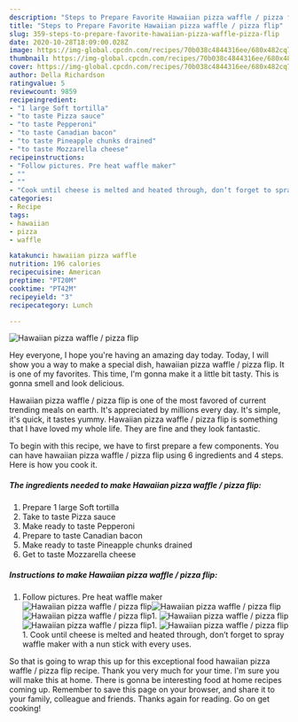 ```yaml
---
description: "Steps to Prepare Favorite Hawaiian pizza waffle / pizza flip"
title: "Steps to Prepare Favorite Hawaiian pizza waffle / pizza flip"
slug: 359-steps-to-prepare-favorite-hawaiian-pizza-waffle-pizza-flip
date: 2020-10-28T18:09:00.028Z
image: https://img-global.cpcdn.com/recipes/70b038c4844316ee/680x482cq70/hawaiian-pizza-waffle-pizza-flip-recipe-main-photo.jpg
thumbnail: https://img-global.cpcdn.com/recipes/70b038c4844316ee/680x482cq70/hawaiian-pizza-waffle-pizza-flip-recipe-main-photo.jpg
cover: https://img-global.cpcdn.com/recipes/70b038c4844316ee/680x482cq70/hawaiian-pizza-waffle-pizza-flip-recipe-main-photo.jpg
author: Della Richardson
ratingvalue: 5
reviewcount: 9859
recipeingredient:
- "1 large Soft tortilla"
- "to taste Pizza sauce"
- "to taste Pepperoni"
- "to taste Canadian bacon"
- "to taste Pineapple chunks drained"
- "to taste Mozzarella cheese"
recipeinstructions:
- "Follow pictures. Pre heat waffle maker"
- ""
- ""
- "Cook until cheese is melted and heated through, don’t forget to spray waffle maker with a nun stick with every uses."
categories:
- Recipe
tags:
- hawaiian
- pizza
- waffle

katakunci: hawaiian pizza waffle 
nutrition: 196 calories
recipecuisine: American
preptime: "PT20M"
cooktime: "PT42M"
recipeyield: "3"
recipecategory: Lunch

---
```



![Hawaiian pizza waffle / pizza flip](https://img-global.cpcdn.com/recipes/70b038c4844316ee/680x482cq70/hawaiian-pizza-waffle-pizza-flip-recipe-main-photo.jpg)

Hey everyone, I hope you're having an amazing day today. Today, I will show you a way to make a special dish, hawaiian pizza waffle / pizza flip. It is one of my favorites. This time, I'm gonna make it a little bit tasty. This is gonna smell and look delicious.

Hawaiian pizza waffle / pizza flip is one of the most favored of current trending meals on earth. It's appreciated by millions every day. It's simple, it's quick, it tastes yummy. Hawaiian pizza waffle / pizza flip is something that I have loved my whole life. They are fine and they look fantastic.




To begin with this recipe, we have to first prepare a few components. You can have hawaiian pizza waffle / pizza flip using 6 ingredients and 4 steps. Here is how you cook it.

<!--inarticleads1-->

##### The ingredients needed to make Hawaiian pizza waffle / pizza flip:

1. Prepare 1 large Soft tortilla
1. Take to taste Pizza sauce
1. Make ready to taste Pepperoni
1. Prepare to taste Canadian bacon
1. Make ready to taste Pineapple chunks drained
1. Get to taste Mozzarella cheese




<!--inarticleads2-->

##### Instructions to make Hawaiian pizza waffle / pizza flip:

1. Follow pictures. Pre heat waffle maker
<img src="//assets-global.cpcdn.com/assets/icons/button_play-2c75c40dde080a61004c1f40b05d8f140eaff45d7e9e6481dc71c63d2e7c4909.png" alt="Hawaiian pizza waffle / pizza flip"><img src="//assets-global.cpcdn.com/assets/icons/button_play-2c75c40dde080a61004c1f40b05d8f140eaff45d7e9e6481dc71c63d2e7c4909.png" alt="Hawaiian pizza waffle / pizza flip"><img src="//assets-global.cpcdn.com/assets/icons/button_play-2c75c40dde080a61004c1f40b05d8f140eaff45d7e9e6481dc71c63d2e7c4909.png" alt="Hawaiian pizza waffle / pizza flip">1. 
<img src="//assets-global.cpcdn.com/assets/icons/button_play-2c75c40dde080a61004c1f40b05d8f140eaff45d7e9e6481dc71c63d2e7c4909.png" alt="Hawaiian pizza waffle / pizza flip"><img src="//assets-global.cpcdn.com/assets/icons/button_play-2c75c40dde080a61004c1f40b05d8f140eaff45d7e9e6481dc71c63d2e7c4909.png" alt="Hawaiian pizza waffle / pizza flip">1. 
<img src="//assets-global.cpcdn.com/assets/icons/button_play-2c75c40dde080a61004c1f40b05d8f140eaff45d7e9e6481dc71c63d2e7c4909.png" alt="Hawaiian pizza waffle / pizza flip">1. Cook until cheese is melted and heated through, don’t forget to spray waffle maker with a nun stick with every uses.




So that is going to wrap this up for this exceptional food hawaiian pizza waffle / pizza flip recipe. Thank you very much for your time. I'm sure you will make this at home. There is gonna be interesting food at home recipes coming up. Remember to save this page on your browser, and share it to your family, colleague and friends. Thanks again for reading. Go on get cooking!
